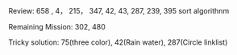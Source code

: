 Review: 658 , 4， 215， 347, 42, 43, 287, 239, 395
sort algorithnm

Remaining Mission:  302, 480

Tricky solution: 75(three color), 42(Rain water), 287(Circle linklist)


